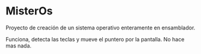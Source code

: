 # MisterOs

Proyecto de creación de un sistema operativo enteramente en ensamblador.

Funciona, detecta las teclas y mueve el puntero por la pantalla. No hace mas nada.
